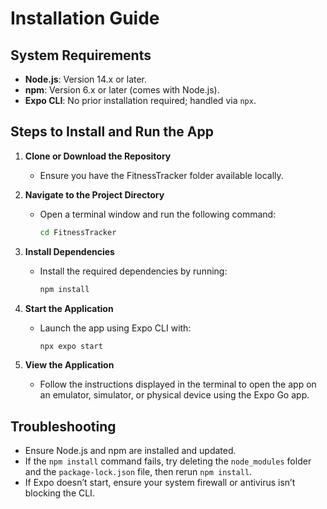 # Installation Guide

## System Requirements
- **Node.js**: Version 14.x or later.
- **npm**: Version 6.x or later (comes with Node.js).
- **Expo CLI**: No prior installation required; handled via `npx`.

## Steps to Install and Run the App

1. **Clone or Download the Repository**
   - Ensure you have the FitnessTracker folder available locally.

2. **Navigate to the Project Directory**
   - Open a terminal window and run the following command:
     ```bash
     cd FitnessTracker
     ```

3. **Install Dependencies**
   - Install the required dependencies by running:
     ```bash
     npm install
     ```

4. **Start the Application**
   - Launch the app using Expo CLI with:
     ```bash
     npx expo start
     ```

5. **View the Application**
   - Follow the instructions displayed in the terminal to open the app on an emulator, simulator, or physical device using the Expo Go app.

## Troubleshooting
- Ensure Node.js and npm are installed and updated.
- If the `npm install` command fails, try deleting the `node_modules` folder and the `package-lock.json` file, then rerun `npm install`.
- If Expo doesn’t start, ensure your system firewall or antivirus isn’t blocking the CLI.
